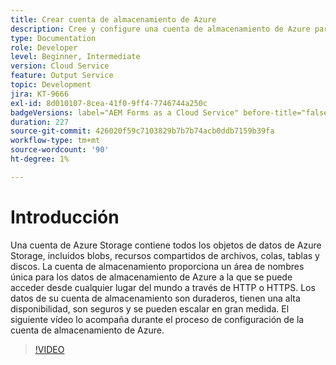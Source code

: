 ```yaml
---
title: Crear cuenta de almacenamiento de Azure
description: Cree y configure una cuenta de almacenamiento de Azure para la API por lotes.
type: Documentation
role: Developer
level: Beginner, Intermediate
version: Cloud Service
feature: Output Service
topic: Development
jira: KT-9666
exl-id: 8d010107-8cea-41f0-9ff4-7746744a250c
badgeVersions: label="AEM Forms as a Cloud Service" before-title="false"
duration: 227
source-git-commit: 426020f59c7103829b7b7b74acb0ddb7159b39fa
workflow-type: tm+mt
source-wordcount: '90'
ht-degree: 1%

---
```


# Introducción

Una cuenta de Azure Storage contiene todos los objetos de datos de Azure Storage, incluidos blobs, recursos compartidos de archivos, colas, tablas y discos. La cuenta de almacenamiento proporciona un área de nombres única para los datos de almacenamiento de Azure a la que se puede acceder desde cualquier lugar del mundo a través de HTTP o HTTPS. Los datos de su cuenta de almacenamiento son duraderos, tienen una alta disponibilidad, son seguros y se pueden escalar en gran medida.
El siguiente vídeo lo acompaña durante el proceso de configuración de la cuenta de almacenamiento de Azure.

>[!VIDEO](https://video.tv.adobe.com/v/340127?quality=12&learn=on)
